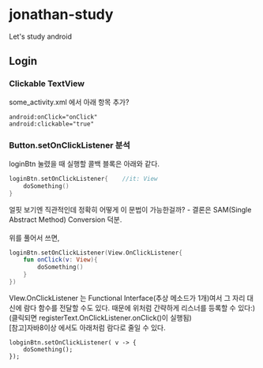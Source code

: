 # jonathan-study
Let's study android

## Login

### Clickable TextView
some_activity.xml 에서 아래 항목 추가?
```
android:onClick="onClick"
android:clickable="true"
```

### Button.setOnClickListener 분석
loginBtn 눌렸을 때 실행할 콜백 블록은 아래와 같다.
```kotlin
loginBtn.setOnClickListener{    //it: View
    doSomething()
}
```
얼핏 보기엔 직관적인데 정확히 어떻게 이 문법이 가능한걸까? - 결론은 SAM(Single Abstract Method) Conversion 덕분.
<br>
<br>
위를 풀어서 쓰면,
```kotlin
loginBtn.setOnClickListener(View.OnClickListener{
    fun onClick(v: View){
        doSomething()
    }
})
```
VIew.OnClickListener 는 Functional Interface(추상 메소드가 1개)여서 그 자리 대신에 람다 함수를 전달할 수도 있다.
때문에 위처럼 간략하게 리스너를 등록할 수 있다:)
(클릭되면 registerText.OnClickListener.onClick()이 실행됨)
<br>
[참고]자바8이상 에서도 아래처럼 람다로 줄일 수 있다.
```
lobginBtn.setOnClickListener( v -> {
    doSomething();
});
```